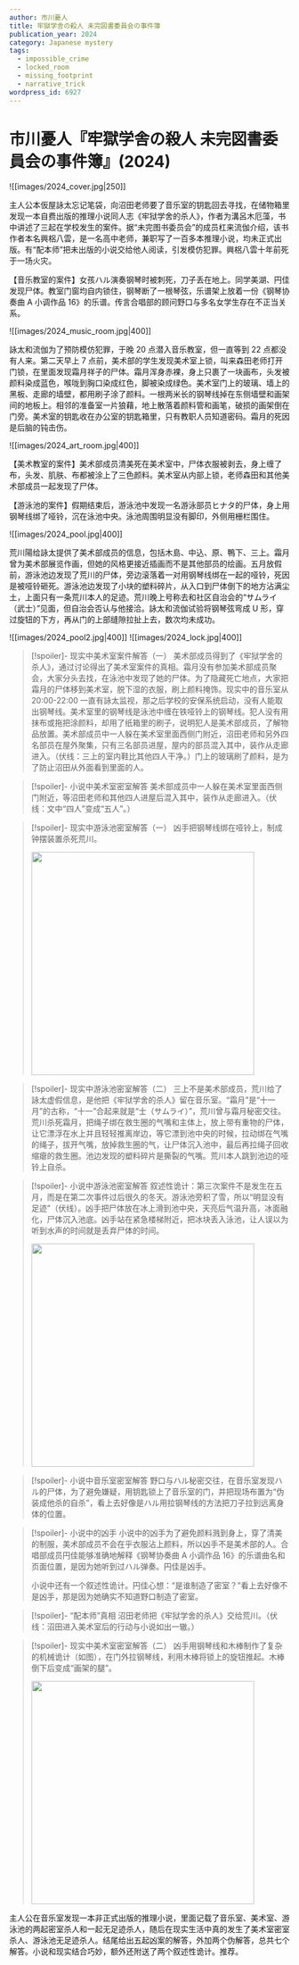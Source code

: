 ```yaml
---
author: 市川憂人
title: 牢獄学舎の殺人 未完図書委員会の事件簿
publication_year: 2024
category: Japanese mystery
tags:
  - impossible_crime
  - locked_room
  - missing_footprint
  - narrative_trick
wordpress_id: 6927
---
```


# 市川憂人『牢獄学舎の殺人 未完図書委員会の事件簿』(2024)

![[images/2024_cover.jpg|250]]

主人公本仮屋詠太忘记笔袋，向沼田老师要了音乐室的钥匙回去寻找，在储物箱里发现一本自费出版的推理小说同人志《牢狱学舍的杀人》，作者为溝呂木厄藻，书中讲述了三起在学校发生的案件。据“未完图书委员会”的成员杠来流伽介绍，该书作者本名興梠八雲，是一名高中老师，兼职写了一百多本推理小说，均未正式出版。有“配本师”把未出版的小说交给他人阅读，引发模仿犯罪。興梠八雲十年前死于一场火灾。

【音乐教室的案件】女孩ハル演奏钢琴时被刺死，刀子丢在地上。同学美湖、円佳发现尸体。教室门窗均自内锁住，钢琴断了一根琴弦，乐谱架上放着一份《钢琴协奏曲 A 小调作品 16》的乐谱。传言合唱部的顾问野口与多名女学生存在不正当关系。

![[images/2024_music_room.jpg|400]]

詠太和流伽为了预防模仿犯罪，于晚 20 点潜入音乐教室，但一直等到 22 点都没有人来。第二天早上 7 点前，美术部的学生发现美术室上锁，叫来森田老师打开门锁，在里面发现霜月祥子的尸体。霜月浑身赤裸，身上只裹了一块画布，头发被颜料染成蓝色，喉咙到胸口染成红色，脚被染成绿色。美术室门上的玻璃、墙上的黑板、走廊的墙壁，都用刷子涂了颜料。一根两米长的钢琴线掉在东侧墙壁和画架间的地板上。相邻的准备室一片狼藉，地上散落着颜料管和画笔，破损的画架倒在门旁。美术室的钥匙收在办公室的钥匙箱里，只有教职人员知道密码。霜月的死因是后脑的钝击伤。

![[images/2024_art_room.jpg|400]]

【美术教室的案件】美术部成员清美死在美术室中，尸体衣服被剥去，身上缠了布，头发、肌肤、布都被涂上了三色颜料。美术室从内部上锁，老师森田和其他美术部成员一起发现了尸体。

【游泳池的案件】假期结束后，游泳池中发现一名游泳部员ヒナタ的尸体，身上用钢琴线绑了哑铃，沉在泳池中央。泳池周围明显没有脚印，外侧用栅栏围住。

![[images/2024_pool.jpg|400]]

荒川陽给詠太提供了美术部成员的信息，包括木島、中込、原、鴨下、三上。霜月曾为美术部展览作画，但她的风格更接近插画而不是其他部员的绘画。五月放假前，游泳池边发现了荒川的尸体，旁边滚落着一对用钢琴线绑在一起的哑铃，死因是被哑铃砸死。游泳池边发现了小块的塑料碎片，从入口到尸体倒下的地方沾满尘土，上面只有一条荒川本人的足迹。荒川晚上号称去和社区自治会的“サムライ（武士）”见面，但自治会否认与他接洽。詠太和流伽试验将钢琴弦弯成 U 形，穿过旋钮的下方，再从门的上部缝隙拉扯上去，数次均未成功。

![[images/2024_pool2.jpg|400]]
![[images/2024_lock.jpg|400]]

> [!spoiler]- 现实中美术室案件解答（一）
> 美术部成员得到了《牢狱学舍的杀人》，通过讨论得出了美术室案件的真相。霜月没有参加美术部成员聚会，大家分头去找，在泳池中发现了她的尸体。为了隐藏死亡地点，大家把霜月的尸体移到美术室，脱下湿的衣服，刷上颜料掩饰。现实中的音乐室从 20:00-22:00 一直有詠太监视，那之后学校的安保系统启动，没有人能取出钢琴线。美术室里的钢琴线是泳池中缠在铁哑铃上的钢琴线。犯人没有用抹布或拖把涂颜料，却用了纸箱里的刷子，说明犯人是美术部成员，了解物品放置。美术部成员中一人躲在美术室里面西侧门附近，沼田老师和另外四名部员在屋外聚集，只有三名部员进屋，屋内的部员混入其中，装作从走廊进入。（伏线：三上的室内鞋比其他四人干净。）门上的玻璃刷了颜料，是为了防止沼田从外面看到里面的人。

> [!spoiler]- 小说中美术室密室解答
> 美术部成员中一人躲在美术室里面西侧门附近，等沼田老师和其他四人进屋后混入其中，装作从走廊进入。（伏线：文中“四人”变成“五人”。）

> [!spoiler]- 现实中游泳池密室解答（一）
> 凶手把钢琴线绑在哑铃上，制成钟摆装置杀死荒川。
> 
> <img src=images/2024_dumbbell.jpg width=400/>

> [!spoiler]- 现实中游泳池密室解答（二）
> 三上不是美术部成员，荒川给了詠太虚假信息，是他把《牢狱学舍的杀人》留在音乐室。“霜月”是“十一月”的古称，“十一”合起来就是“士（サムライ）”，荒川曾与霜月秘密交往。荒川杀死霜月，把绳子绑在救生圈的气嘴和主体上，放上带有重物的尸体，让它漂浮在水上并且轻轻推离岸边，等它漂到池中央的时候，拉动绑在气嘴的绳子，拔开气嘴，放掉救生圈的气，让尸体沉入池中，最后再拉绳子回收缩瘪的救生圈。池边发现的塑料碎片是撕裂的气嘴。荒川本人跳到池边的哑铃上自杀。

> [!spoiler]- 小说中游泳池密室解答
> 叙述性诡计：第三次案件不是发生在五月，而是在第二次事件过后很久的冬天。游泳池旁积了雪，所以“明显没有足迹”（伏线）。凶手把尸体放在冰上滑到池中央，天亮后气温升高，冰面融化，尸体沉入池底。凶手站在紧急楼梯附近，把冰块丢入泳池，让人误以为听到水声的时间就是丢弃尸体的时间。
> 
> <img src=images/2024_pool_trick.jpg width=400/>

> [!spoiler]- 小说中音乐室密室解答
> 野口与ハル秘密交往，在音乐室发现ハル的尸体，为了避免嫌疑，用钥匙锁上了音乐室的门，并把现场布置为“伪装成他杀的自杀”，看上去好像是ハル用拉钢琴线的方法把刀子拉到远离身体的位置。

> [!spoiler]- 小说中的凶手
> 小说中的凶手为了避免颜料溅到身上，穿了清美的制服，美术部成员不会在乎衣服沾上颜料，所以凶手不是美术部的人。合唱部成员円佳能够准确地解释《钢琴协奏曲 A 小调作品 16》的乐谱曲名和页面位置，是因为她听到过ハル弹奏。円佳是凶手。
> 
> 小说中还有一个叙述性诡计。円佳心想：“是谁制造了密室？”看上去好像不是凶手，那是因为她确实不知道野口制造了密室。

> [!spoiler]- “配本师”真相
> 沼田老师把《牢狱学舍的杀人》交给荒川。（伏线：沼田进入美术室后的行动与小说如出一辙。）

> [!spoiler]- 现实中美术室密室解答（二）
> 凶手用钢琴线和木棒制作了复杂的机械诡计（如图），在门外拉钢琴线，利用木棒将锁上的旋钮推起。木棒倒下后变成“画架的腿”。
> 
> <img src=images/2024_art_room_trick.jpg width=400/>

主人公在音乐室发现一本非正式出版的推理小说，里面记载了音乐室、美术室、游泳池的两起密室杀人和一起无足迹杀人，随后在现实生活中真的发生了美术室密室杀人、游泳池无足迹杀人。结尾给出五起凶案的解答，外加两个伪解答，总共七个解答。小说和现实结合巧妙，额外还附送了两个叙述性诡计。推荐。